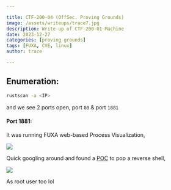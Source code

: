 ```yaml
---

title: CTF-200-04 (OffSec. Proving Grounds)
image: /assets/writeups/trace7.jpg
description: Write-up of CTF-200-01 Machine
date: 2023-12-27 
categories: [proving grounds]
tags: [FUXA, CVE, linux]
author: trace

---
```


## Enumeration:

```bash
rustscan -a <IP>
```

and we see 2 ports open, port `80` & port `1881`

#### Port 1881:

It was running FUXA web-based Process Visualization, 

![](../../static/images/writeups/2023-12-27-CTF-200-04/exploringport1881.png)

Quick googling around and found a [POC](https://github.com/rodolfomarianocy/Unauthenticated-RCE-FUXA-CVE-2023-33831) to pop a reverse shell,

![](../../static/images/writeups/2023-12-27-CTF-200-04/gotroot.png)

As root user too lol

